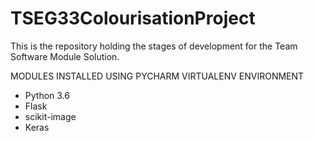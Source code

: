 # TSEG33ColourisationProject
This is the repository holding the stages of development for the Team Software Module Solution.


MODULES INSTALLED USING PYCHARM VIRTUALENV ENVIRONMENT

* Python 3.6
* Flask
* scikit-image
* Keras
